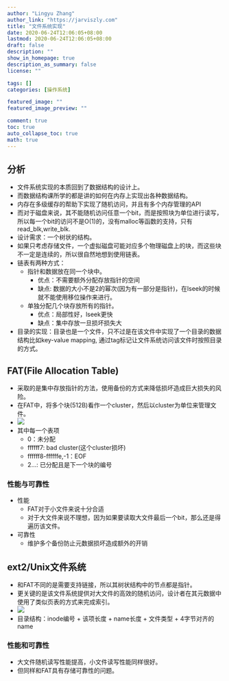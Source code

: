 ```yaml
---
author: "Lingyu Zhang"
author_link: "https://jarviszly.com"
title: "文件系统实现"
date: 2020-06-24T12:06:05+08:00
lastmod: 2020-06-24T12:06:05+08:00
draft: false
description: ""
show_in_homepage: true
description_as_summary: false
license: ""

tags: []
categories: [操作系统]

featured_image: ""
featured_image_preview: ""

comment: true
toc: true
auto_collapse_toc: true
math: true
---
```


## 分析
- 文件系统实现的本质回到了数据结构的设计上。
- 而数据结构课所学的都是讲的如何在内存上实现出各种数据结构。
- 内存在多级缓存的帮助下实现了随机访问，并且有多个内存管理的API
- 而对于磁盘来说，其不能随机访问任意一个bit，而是按照块为单位进行读写，所以每一个bit的访问不是O(1)的，没有malloc等函数的支持，只有read\_blk,write\_blk.
- 设计需求：一个树状的结构。
- 如果只考虑存储文件，一个虚拟磁盘可能对应多个物理磁盘上的块，而这些块不一定是连续的，所以很自然地想到使用链表。
- 链表有两种方式：
  - 指针和数据放在同一个块中。
    - 优点：不需要额外分配存放指针的空间
    - 缺点: 数据的大小不是2的幂次(因为有一部分是指针)，在lseek的时候就不能使用移位操作来进行。
  - 单独分配几个块存放所有的指针。
    - 优点：局部性好，lseek更快
    - 缺点：集中存放一旦损坏损失大
- 目录的实现：目录也是一个文件，只不过是在该文件中实现了一个目录的数据结构比如key-value mapping, 通过tag标记让文件系统访问该文件时按照目录的方式。


## FAT(File Allocation Table)
- 采取的是集中存放指针的方法，使用备份的方式来降低损坏造成巨大损失的风险。
- 在FAT中，将多个块(512B)看作一个cluster，然后以cluster为单位来管理文件。
- ![](/images/documents/操作系统/FAT.png)
- 其中每一个表项
  - 0：未分配
  - ffffff7: bad cluster(这个cluster损坏)
  - ffffff8-ffffffe,-1：EOF
  - 2...: 已分配且是下一个块的编号

### 性能与可靠性
- 性能
  - FAT对于小文件来说十分合适
  - 对于大文件来说不理想，因为如果要读取大文件最后一个bit，那么还是得遍历该文件。
- 可靠性
  - 维护多个备份防止元数据损坏造成额外的开销

## ext2/Unix文件系统
- 和FAT不同的是需要支持链接，所以其树状结构中的节点都是指针。
- 更关键的是该文件系统提供对大文件的高效的随机访问，设计者在其元数据中使用了类似页表的方式来完成索引。
- ![](/images/documents/操作系统/ext2.png)
- 目录结构：inode编号 + 该项长度 + name长度 + 文件类型 + 4字节对齐的name

### 性能和可靠性
- 大文件随机读写性能提高，小文件读写性能同样很好。
- 但同样和FAT具有存储可靠性的问题。